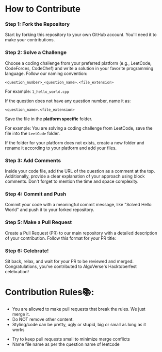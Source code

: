 # How to Contribute

### Step 1: Fork the Repository

Start by forking this repository to your own GitHub account. You'll need it to make your contributions.

### Step 2: Solve a Challenge

Choose a coding challenge from your preferred platform (e.g., LeetCode, CodeForces, CodeChef) and write a solution in your favorite programming language. Follow our naming convention:

`<question_number>_<question_name>.<file_extension>`

For example: `1_hello_world.cpp`

If the question does not have any question number, name it as:

`<question_name>.<file_extension>`

Save the file in the <b>platform specific</b> folder.

For example: You are solving a coding challenge from LeetCode, save the file into the `LeetCode` folder.

If the folder for your platform does not exists, create a new folder and rename it according to your platform and add your files.

### Step 3: Add Comments

Inside your code file, add the URL of the question as a comment at the top. Additionally, provide a clear explanation of your approach using block comments. Don't forget to mention the time and space complexity.


### Step 4: Commit and Push

Commit your code with a meaningful commit message, like "Solved Hello World" and push it to your forked repository.

### Step 5: Make a Pull Request

Create a Pull Request (PR) to our main repository with a detailed description of your contribution. Follow this format for your PR title:


### Step 6: Celebrate!

Sit back, relax, and wait for your PR to be reviewed and merged. Congratulations, you've contributed to AlgoVerse's Hacktoberfest celebration!


# Contribution Rules📚:

- You are allowed to make pull requests that break the rules. We just merge it.
- Do NOT remove other content.
- Styling/code can be pretty, ugly or stupid, big or small as long as it works
<!-- - Add your name to the contributorsList file. -->
- Try to keep pull requests small to minimize merge conflicts
- Name file name as per the question name of leetcode
